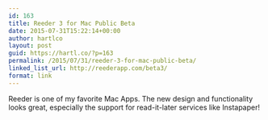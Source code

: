 ```yaml
---
id: 163
title: Reeder 3 for Mac Public Beta
date: 2015-07-31T15:22:14+00:00
author: hartlco
layout: post
guid: https://hartl.co/?p=163
permalink: /2015/07/31/reeder-3-for-mac-public-beta/
linked_list_url: http://reederapp.com/beta3/
format: link
---
```

Reeder is one of my favorite Mac Apps. The new design and functionality looks great, especially the support for read-it-later services like Instapaper!